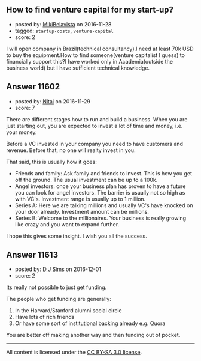 ## How to find venture capital for my start-up?

- posted by: [MikiBelavista](https://stackexchange.com/users/2385436/mikibelavista) on 2016-11-28
- tagged: `startup-costs`, `venture-capital`
- score: 2

<p>I will open company in Brazil(technical consultancy).I need at least 70k USD to buy the equipment.How to find someone(venture capitalist I guess) to financially support this?I have worked only in Academia(outside the business world) but I have sufficient technical knowledge.</p>



## Answer 11602

- posted by: [Nitai](https://stackexchange.com/users/489097/nitai) on 2016-11-29
- score: 7

<p>There are different stages how to run and build a business. When you are just starting out, you are expected to invest a lot of time and money, i.e. your money.</p>

<p>Before a VC invested in your company you need to have customers and revenue. Before that, no one will realty invest in you.</p>

<p>That said, this is usually how it goes:</p>

<ul>
<li>Friends and family: Ask family and friends to invest. This is how you get off the ground. The usual investment can be up to a 100k.</li>
<li>Angel investors: once your business plan has proven to have a future you can look for angel investors. The barrier is usually not so high as with VC's. Investment range is usually up to 1 million.</li>
<li>Series A: Here we are talking millions and usually VC's have knocked on your door already. Investment amount can be millions.</li>
<li>Series B: Welcome to the millionaires. Your business is really growing like crazy and you want to expand further.</li>
</ul>

<p>I hope this gives some insight. I wish you all the success.</p>



## Answer 11613

- posted by: [D J Sims](https://stackexchange.com/users/7242000/d-j-sims) on 2016-12-01
- score: 2

<p>Its really not possible to just get funding. </p>

<p>The people who get funding are generally:</p>

<ol>
<li>In the Harvard/Stanford alumni social circle</li>
<li>Have lots of rich friends</li>
<li>Or have some sort of institutional backing already e.g. Quora</li>
</ol>

<p>You are better off making another way and then funding out of pocket.</p>




---

All content is licensed under the [CC BY-SA 3.0 license](https://creativecommons.org/licenses/by-sa/3.0/).
